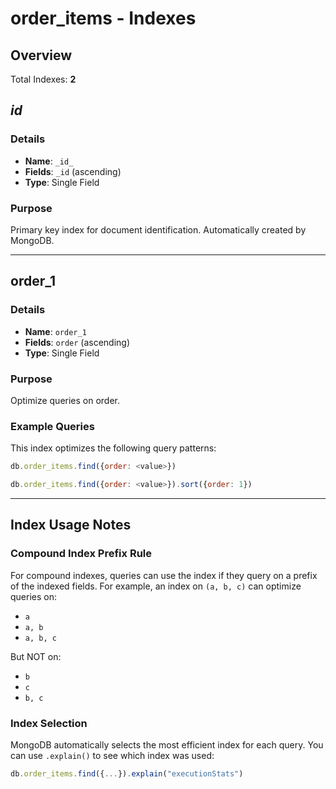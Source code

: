 # order_items - Indexes

## Overview

Total Indexes: **2**

## _id_

### Details

- **Name**: `_id_`
- **Fields**: `_id` (ascending)
- **Type**: Single Field

### Purpose

Primary key index for document identification. Automatically created by MongoDB.

---

## order_1

### Details

- **Name**: `order_1`
- **Fields**: `order` (ascending)
- **Type**: Single Field

### Purpose

Optimize queries on order.

### Example Queries

This index optimizes the following query patterns:

```javascript
db.order_items.find({order: <value>})
```

```javascript
db.order_items.find({order: <value>}).sort({order: 1})
```

---

## Index Usage Notes

### Compound Index Prefix Rule

For compound indexes, queries can use the index if they query on a prefix of the indexed fields. For example, an index on `(a, b, c)` can optimize queries on:
- `a`
- `a, b`
- `a, b, c`

But NOT on:
- `b`
- `c`
- `b, c`

### Index Selection

MongoDB automatically selects the most efficient index for each query. You can use `.explain()` to see which index was used:

```javascript
db.order_items.find({...}).explain("executionStats")
```
